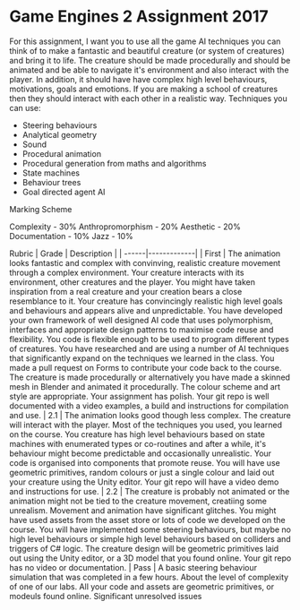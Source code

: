 # Game Engines 2 Assignment 2017

For this assignment, I want you to use all the game AI techniques you can think of to make a fantastic and beautiful creature (or system of creatures) and bring it to life. The creature should be made procedurally and should be animated and be able to navigate it's environment and also interact with the player. In addition, it should have have complex high level behaviours, motivations, goals and emotions. If you are making a school of creatures then they should interact with each other in a realistic way. Techniques you can use:

- Steering behaviours
- Analytical geometry
- Sound
- Procedural animation
- Procedural generation from maths and algorithms
- State machines
- Behaviour trees
- Goal directed agent AI

Marking Scheme

Complexity - 30%
Anthropromorphism - 20%
Aesthetic - 20%
Documentation - 10%
Jazz - 10%

Rubric
| Grade | Description |
| ------|-------------|
| First | The animation looks fantastic and complex with convinving, realistic creature movement through a complex environment. Your creature interacts with its environment, other creatures and the player. You might have taken inspiration from a real creature and your creation bears a close resemblance to it. Your creature has convincingly realistic high level goals and behaviours and appears alive and unpredictable. You have developed your own framework of well designed AI code that uses polymorphism, interfaces and appropriate design patterns to maximise code reuse and flexibility. You code is flexible enough to be used to program different types of creatures. You have researched and are using a number of AI techniques that significantly expand on the techniques we learned in the class.  You made a pull request on Forms to contribute your code back to the course. The creature is made procedurally or alternatively you have made a skinned mesh in Blender and animated it procedurally. The colour scheme and art style are appropriate. Your assignment has polish. Your git repo is well documented with a video examples, a build and instructions for compilation and use.
| 2.1 | The animation looks good though less complex. The creature will interact with the player. Most of the techniques you used, you learned on the course. You creature has high level behaviours based on state machines with enumerated types or co-routines and after a while, it's behaviour might become predictable and occasionally unrealistic. Your code is organised into components that promote reuse. You will have use geometric primitives, random colours or just a single colour and laid out your creature using the Unity editor. Your git repo will have a video demo and instructions for use.
| 2.2 | The creature is probably not animated or the animation might not be tied to the creature movement, creatiing some unrealism. Movement and animation have significant glitches. You might have used assets from the asset store or lots of code we developed on the course. You will have implemented some steering behaviours, but maybe no high level behaviours or simple high level behaviours based on colliders and triggers of C# logic.  The creature design will be geometric primitives laid out using the Unity editor, or a 3D model that you found online. Your git repo has no video or documentation.
| Pass | A basic steering behaviour simulation that was completed in a few hours. About the level of complexity of one of our labs. All your code and assets are geometric primitives, or modeuls found online. Significant unresolved issues
